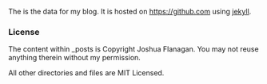 The is the data for my blog. It is hosted on <https://github.com> using [jekyll](https://github.com/mojombo/jekyll).

### License
The content within _posts is Copyright Joshua Flanagan. You may not reuse anything therein without my permission.

All other directories and files are MIT Licensed.
